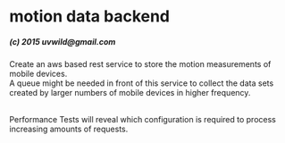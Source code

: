 <h1>motion data backend</h1>
<h5>(c) 2015 uvwild@gmail.com</h5>
Create an aws based rest service to store the motion measurements of mobile devices.<br>
A queue might be needed in front of this service to collect the data sets created by larger numbers of mobile devices in higher frequency.<br>
<br>
<p>
Performance Tests will reveal which configuration is required to process increasing amounts of requests.



